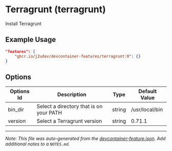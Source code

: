 
# Terragrunt (terragrunt)

Install Terragrunt

## Example Usage

```json
"features": {
    "ghcr.io/j2udev/devcontainer-features/terragrunt:0": {}
}
```

## Options

| Options Id | Description | Type | Default Value |
|-----|-----|-----|-----|
| bin_dir | Select a directory that is on your PATH | string | /usr/local/bin |
| version | Select a Terragrunt version | string | 0.71.1 |



---

_Note: This file was auto-generated from the [devcontainer-feature.json](devcontainer-feature.json).  Add additional notes to a `NOTES.md`._
